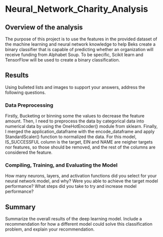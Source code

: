 # Neural_Network_Charity_Analysis
## Overview of the analysis
The purpose of this project is to use the features in the provided dataset of the machine learning and neural network knowledge to help Beks create a binary classifier that is capable of predicting whether an organization will receive funding from Alphabet Soup. To be specific, Scikit learn and TensorFlow will be used to create a binary classification. 

## Results
Using bulleted lists and images to support your answers, address the following questions.

### Data Preprocessing
Firstly, Bucketing or binning some the values to decrease the feature amount. Then, I need to preprocess the data by categorical data into numerical data by using the OneHotEncoder() module from sklearn. Finally, I merged the application_dataframe with the encode_dataframe and apply StandardScaler() function to normalized the data.
For this model, IS_SUCCESSFUL column is the target, EIN and NAME are neigher targets nor features, so those should be removed, and the rest of the columns are considered the feature. 


### Compiling, Training, and Evaluating the Model
How many neurons, layers, and activation functions did you select for your neural network model, and why?
Were you able to achieve the target model performance?
What steps did you take to try and increase model performance?

## Summary
Summarize the overall results of the deep learning model. Include a recommendation for how a different model could solve this classification problem, and explain your recommendation.
